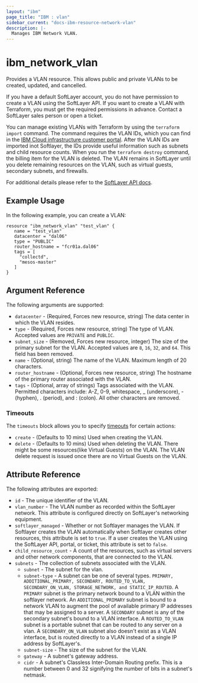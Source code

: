 ```yaml
---
layout: "ibm"
page_title: "IBM : vlan"
sidebar_current: "docs-ibm-resource-network-vlan"
description: |-
  Manages IBM Network VLAN.
---
```


# ibm\_network_vlan

Provides a VLAN resource. This allows public and private VLANs to be created, updated, and cancelled.

If you have a default SoftLayer account, you do not have permission to create a VLAN using the SoftLayer API. If you want to create a VLAN with Terraform, you must get the required permissions in advance. Contact a SoftLayer sales person or open a ticket.

You can manage existing VLANs with Terraform by using the `terraform import` command. The command requires the VLAN IDs, which you can find in the [IBM Cloud infrastructure customer portal](https://cloud.ibm.com/classic/network/vlans). After the VLAN IDs are imported inot Softlayer, the IDs provide useful information such as subnets and child resource counts. When you run the `terraform destroy` command, the billing item for the VLAN is deleted. The VLAN remains in SoftLayer until you delete remaining resources on the VLAN, such as virtual guests, secondary subnets, and firewalls.

For additional details please refer to the [SoftLayer API docs](http://sldn.softlayer.com/reference/datatypes/SoftLayer_Network_Vlan).

## Example Usage

In the following example, you can create a VLAN:

```hcl
resource "ibm_network_vlan" "test_vlan" {
   name = "test_vlan"
   datacenter = "dal06"
   type = "PUBLIC"
   router_hostname = "fcr01a.dal06"
   tags = [
     "collectd",
     "mesos-master"
   ]
}

```

## Argument Reference

The following arguments are supported:

* `datacenter` - (Required, Forces new resource, string) The data center in which the VLAN resides.
* `type` - (Required, Forces new resource, string) The type of VLAN. Accepted values are `PRIVATE` and `PUBLIC`.
* `subnet_size` - (Removed, Forces new resource, integer) The size of the primary subnet for the VLAN. Accepted values are `8`, `16`, `32`, and `64`. This field has been removed.
* `name` - (Optional, string) The name of the VLAN. Maximum length of 20 characters.
* `router_hostname` - (Optional, Forces new resource, string) The hostname of the primary router associated with the VLAN.
* `tags` - (Optional, array of strings) Tags associated with the VLAN. Permitted characters include: A-Z, 0-9, whitespace, _ (underscore), - (hyphen), . (period), and : (colon). All other characters are removed.

### Timeouts

The `timeouts` block allows you to specify [timeouts](https://www.terraform.io/docs/configuration/resources.html#timeouts) for certain actions:
* `create` - (Defaults to 10 mins) Used when creating the VLAN. 
* `delete` - (Defaults to 10 mins) Used when deleting the VLAN. There might be some resources(like Virtual Guests) on the VLAN. The VLAN delete request is issued once there are no Virtual Guests on the VLAN.

## Attribute Reference

The following attributes are exported:

* `id` - The unique identifier of the VLAN.
* `vlan_number` - The VLAN number as recorded within the SoftLayer network. This attribute is configured directly on SoftLayer's networking equipment.
* `softlayer_managed` - Whether or not Softlayer manages the VLAN. If Softlayer creates the VLAN automatically when Softlayer creates other resources, this attribute is set to `true`. If a user creates the VLAN using the SoftLayer API, portal, or ticket, this attribute is set to `false`.
* `child_resource_count` - A count of the resources, such as virtual servers and other network components, that are connected to the VLAN.
* `subnets` - The collection of subnets associated with the VLAN.
    * `subnet` - The subnet for the vlan.
    * `subnet-type` - A subnet can be one of several types. `PRIMARY, ADDITIONAL_PRIMARY, SECONDARY, ROUTED_TO_VLAN, SECONDARY_ON_VLAN, STORAGE_NETWORK, and STATIC_IP_ROUTED`. A `PRIMARY` subnet is the primary network bound to a VLAN within the softlayer network. An `ADDITIONAL_PRIMARY` subnet is bound to a network VLAN to augment the pool of available primary IP addresses that may be assigned to a server. A `SECONDARY` subnet is any of the secondary subnet's bound to a VLAN interface. A `ROUTED_TO_VLAN` subnet is a portable subnet that can be routed to any server on a vlan. A `SECONDARY_ON_VLAN` subnet also doesn't exist as a VLAN interface, but is routed directly to a VLAN instead of a single IP address by SoftLayer's.
    * `subnet-size` - The size of the subnet for the VLAN.
    * `gateway` - A subnet's gateway address.
    * `cidr` - A subnet's Classless Inter-Domain Routing prefix. This is a number between 0 and 32 signifying the number of bits in a subnet's netmask. 
